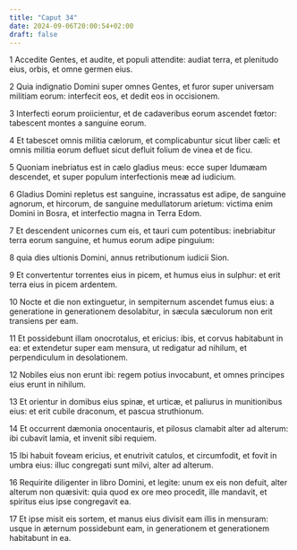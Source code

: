 ```yaml
---
title: "Caput 34"
date: 2024-09-06T20:00:54+02:00
draft: false
---
```



1 Accedite Gentes, et audite, et populi attendite: audiat terra, et plenitudo eius, orbis, et omne germen eius.

2 Quia indignatio Domini super omnes Gentes, et furor super universam militiam eorum: interfecit eos, et dedit eos in occisionem.

3 Interfecti eorum proiicientur, et de cadaveribus eorum ascendet fœtor: tabescent montes a sanguine eorum.

4 Et tabescet omnis militia cælorum, et complicabuntur sicut liber cæli: et omnis militia eorum defluet sicut defluit folium de vinea et de ficu.

5 Quoniam inebriatus est in cælo gladius meus: ecce super Idumæam descendet, et super populum interfectionis meæ ad iudicium.

6 Gladius Domini repletus est sanguine, incrassatus est adipe, de sanguine agnorum, et hircorum, de sanguine medullatorum arietum: victima enim Domini in Bosra, et interfectio magna in Terra Edom.

7 Et descendent unicornes cum eis, et tauri cum potentibus: inebriabitur terra eorum sanguine, et humus eorum adipe pinguium:

8 quia dies ultionis Domini, annus retributionum iudicii Sion.

9 Et convertentur torrentes eius in picem, et humus eius in sulphur: et erit terra eius in picem ardentem.

10 Nocte et die non extinguetur, in sempiternum ascendet fumus eius: a generatione in generationem desolabitur, in sæcula sæculorum non erit transiens per eam.

11 Et possidebunt illam onocrotalus, et ericius: ibis, et corvus habitabunt in ea: et extendetur super eam mensura, ut redigatur ad nihilum, et perpendiculum in desolationem.

12 Nobiles eius non erunt ibi: regem potius invocabunt, et omnes principes eius erunt in nihilum.

13 Et orientur in domibus eius spinæ, et urticæ, et paliurus in munitionibus eius: et erit cubile draconum, et pascua struthionum.

14 Et occurrent dæmonia onocentauris, et pilosus clamabit alter ad alterum: ibi cubavit lamia, et invenit sibi requiem.

15 Ibi habuit foveam ericius, et enutrivit catulos, et circumfodit, et fovit in umbra eius: illuc congregati sunt milvi, alter ad alterum.

16 Requirite diligenter in libro Domini, et legite: unum ex eis non defuit, alter alterum non quæsivit: quia quod ex ore meo procedit, ille mandavit, et spiritus eius ipse congregavit ea.

17 Et ipse misit eis sortem, et manus eius divisit eam illis in mensuram: usque in æternum possidebunt eam, in generationem et generationem habitabunt in ea.

